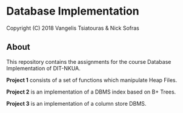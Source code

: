 # Database Implementation

Copyright (C) 2018 Vangelis Tsiatouras & Nick Sofras

## About

This repository contains the assignments for the course Database Implementation of DIT-NKUA.

__Project 1__ consists of a set of functions which manipulate Heap Files.

__Project 2__ is an implementation of a DBMS index based on B+ Trees.

__Project 3__ is an implementation of a column store DBMS.
